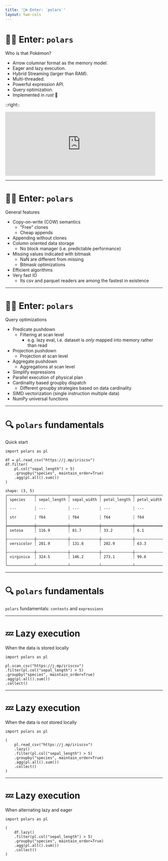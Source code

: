 ```yaml
---
title: '🐻‍❄️ Enter: `polars`'
layout: two-cols
---
```


# 🐻‍❄️ Enter: `polars`
Who is that Pokémon? 

<v-clicks>

* Arrow columnar format as the memory model.
* Eager and lazy execution.
* Hybrid Streaming (larger than RAM).
* Multi-threaded.
* Powerful expression API.
* Query optimization.
* Implemented in *rust* 🦀
</v-clicks>

::right::

<v-after>
<iframe class="absolute top-35" src="https://giphy.com/embed/2dK0W3oUksQk0Xz8OK" width="480" height="204" frameBorder="0"></iframe>
</v-after>


---

# 🐻‍❄️ Enter: `polars`
General features

<v-clicks>

* Copy-on-write (COW) semantics
  * "Free" clones
  * Cheap appends
* Appending without clones
* Column oriented data storage
  * No block manager (i.e. predictable performance)
* Missing values indicated with bitmask
  * NaN are different from missing
  * Bitmask optimizations
* Efficient algorithms
* Very fast IO
  * Its csv and parquet readers are among the fastest in existence
</v-clicks>


---

# 🐻‍❄️ Enter: `polars`
Query optimizations

<v-clicks>

* Predicate pushdown
  * Filtering at scan level
    * e.g. lazy eval, i.e. dataset is *only* mapped into memory rather than read
* Projection pushdown
  * Projection at scan level
* Aggregate pushdown
  * Aggregations at scan level
* Simplify expressions
* Parallel execution of physical plan
* Cardinality based groupby dispatch
  * Different groupby strategies based on data cardinality
* SIMD vectorization (single instruction multiple data)
* NumPy universal functions

</v-clicks>


---

# 🔍 `polars` fundamentals 
Quick start

```python{all|7|9}
import polars as pl

df = pl.read_csv("https://j.mp/iriscsv")
df.filter(
    pl.col("sepal_length") > 5)
    .groupby("species", maintain_order=True)
    .agg(pl.all().sum())
)
```

```
shape: (3, 5)
┌────────────┬──────────────┬─────────────┬──────────────┬─────────────┐
│ species    ┆ sepal_length ┆ sepal_width ┆ petal_length ┆ petal_width │
│ ---        ┆ ---          ┆ ---         ┆ ---          ┆ ---         │
│ str        ┆ f64          ┆ f64         ┆ f64          ┆ f64         │
╞════════════╪══════════════╪═════════════╪══════════════╪═════════════╡
│ setosa     ┆ 116.9        ┆ 81.7        ┆ 33.2         ┆ 6.1         │
├╌╌╌╌╌╌╌╌╌╌╌╌┼╌╌╌╌╌╌╌╌╌╌╌╌╌╌┼╌╌╌╌╌╌╌╌╌╌╌╌╌┼╌╌╌╌╌╌╌╌╌╌╌╌╌╌┼╌╌╌╌╌╌╌╌╌╌╌╌╌┤
│ versicolor ┆ 281.9        ┆ 131.8       ┆ 202.9        ┆ 63.3        │
├╌╌╌╌╌╌╌╌╌╌╌╌┼╌╌╌╌╌╌╌╌╌╌╌╌╌╌┼╌╌╌╌╌╌╌╌╌╌╌╌╌┼╌╌╌╌╌╌╌╌╌╌╌╌╌╌┼╌╌╌╌╌╌╌╌╌╌╌╌╌┤
│ virginica  ┆ 324.5        ┆ 146.2       ┆ 273.1        ┆ 99.6        │
└────────────┴──────────────┴─────────────┴──────────────┴─────────────┘
```


---

# 🔍 `polars` fundamentals 
`polars` fundamentals: `contexts` and `expressions`


---

# 💤 Lazy execution
When the data is stored locally

```python{all|3|4-6|7}
import polars as pl

pl.scan_csv("https://j.mp/iriscsv")
.filter(pl.col("sepal_length") > 5)
.groupby("species", maintain_order=True)
.agg(pl.all().sum())
.collect()
```


---

# 💤 Lazy execution
When the data is *not* stored locally

```python{all|4|5|6-8|9}
import polars as pl

( 
    pl.read_csv("https://j.mp/iriscsv")
    .lazy()
    .filter(pl.col("sepal_length") > 5)
    .groupby("species", maintain_order=True)
    .agg(pl.all().sum())
    .collect()
)
```


---

# 💤 Lazy execution
When alternating lazy and eager

```python{all|4,8}
import polars as pl

(
    df.lazy()
    .filter(pl.col("sepal_length") > 5)
    .groupby("species", maintain_order=True)
    .agg(pl.all().sum())
    .collect()
)
```
